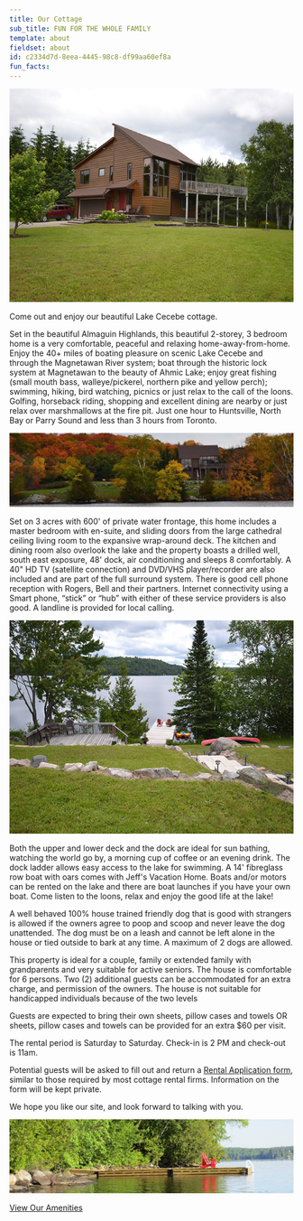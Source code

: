 ```yaml
---
title: Our Cottage
sub_title: FUN FOR THE WHOLE FAMILY
template: about
fieldset: about
id: c2334d7d-8eea-4445-98c8-df99aa60ef8a
fun_facts:
---
```

![Jeff's Dock](/assets/our-cottage/8038.jpg)

Come out and enjoy our beautiful Lake Cecebe cottage.

Set in the beautiful Almaguin Highlands, this beautiful 2-storey, 3 bedroom home is a very comfortable, peaceful
and relaxing home-away-from-home. Enjoy the 40+ miles of boating pleasure on scenic Lake Cecebe and through the
Magnetawan River system; boat through the historic lock system at Magnetawan to the beauty of Ahmic Lake; enjoy
great fishing (small mouth bass, walleye/pickerel, northern pike and yellow perch); swimming, hiking, bird watching,
picnics or just relax to the call of the loons. Golfing, horseback riding, shopping and excellent dining are nearby
or just relax over marshmallows at the fire pit. Just one hour to Huntsville, North Bay or Parry Sound and less than
3 hours from Toronto.

![Jeff's House](/assets/our-cottage/jeffs-house-960x250.jpg)

Set on 3 acres with 600' of private water frontage, this home includes a master bedroom with en-suite, and
sliding doors from the large cathedral ceiling living room to the expansive wrap-around deck. The kitchen and
dining room also overlook the lake and the property boasts a drilled well, south east exposure, 48' dock,
air conditioning and sleeps 8 comfortably. A 40" HD TV (satellite connection) and DVD/VHS player/recorder
are also included and are part of the full surround system.  There is good cell phone reception with Rogers,
Bell and their partners. Internet connectivity using a Smart phone, “stick” or “hub” with either of these
service providers is also good.  A landline is provided for local calling.

![Lawn & Dock](/assets/our-cottage/8047.jpg)

Both the upper and lower deck and the dock are ideal for sun bathing, watching the world go by, a morning cup of
coffee or an evening drink. The dock ladder allows easy access to the lake for swimming. A 14' fibreglass
row boat with oars comes with Jeff's Vacation Home. Boats and/or motors can be rented on the lake and there
are boat launches if you have your own boat. Come listen to the loons, relax and enjoy the good life at the lake!

A well behaved 100% house trained friendly dog that is good with strangers is allowed if the owners agree to poop and scoop
and never leave the dog unattended. The dog must be on a leash and cannot be left alone in the house or tied outside to bark
at any time. A maximum of 2 dogs are allowed.

This property is ideal for a couple, family or extended family with grandparents and very suitable for active seniors. The house
is comfortable for 6 persons. Two (2) additional guests can be accommodated for an extra charge, and permission of the owners.
The house is not suitable for handicapped individuals because of the two levels

Guests are expected to bring their own sheets, pillow cases and towels OR sheets, pillow cases and towels
can be provided for an extra $60 per visit.

The rental period is Saturday to Saturday. Check-in is 2 PM and check-out is 11am.

Potential guests will be asked to fill out and return a [Rental Application form](/rental-application), similar to those required by most
cottage rental firms. Information on the form will be kept private.

We hope you like our site, and look forward to talking with you.

![Jeff's Dock](/assets/our-cottage/jeffs-dock-2-chairs-960x250.jpg)

<div class="read-more">
    <a href="/amenities">View Our Amenities</a>
</div>

